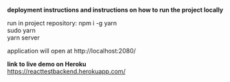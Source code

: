 **deployment instructions and instructions on how to run the project locally** 

run in project repository:
  npm i -g yarn  
  sudo yarn  
  yarn server  
  
application will open at http://localhost:2080/

**link to live demo on Heroku**  
  https://reacttestbackend.herokuapp.com/
